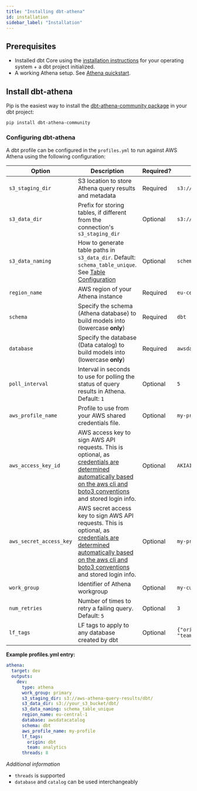 ```yaml
---
title: "Installing dbt-athena"
id: installation
sidebar_label: "Installation"
---
```


## Prerequisites

- Installed dbt Core using the [installation instructions](https://docs.getdbt.com/docs/core/installation) for your operating system + a dbt project initialized.
- A working Athena setup. See [Athena quickstart](docs/getting-started/athena-quickstart).

## Install dbt-athena

Pip is the easiest way to install the [dbt-athena-community package](https://pypi.org/project/dbt-athena-community/) in your dbt project:

```terminal
pip install dbt-athena-community
```

### Configuring dbt-athena

A dbt profile can be configured in the `profiles.yml` to run against AWS Athena using the following configuration:

| Option                  | Description                                                                                                                                                                                                                                                       | Required? | Example                                  |
| ----------------------- | ----------------------------------------------------------------------------------------------------------------------------------------------------------------------------------------------------------------------------------------------------------------- | --------- | ---------------------------------------- |
| `s3_staging_dir`        | S3 location to store Athena query results and metadata                                                                                                                                                                                                            | Required  | `s3://bucket/dbt/`                       |
| `s3_data_dir`           | Prefix for storing tables, if different from the connection's `s3_staging_dir`                                                                                                                                                                                    | Optional  | `s3://bucket2/dbt/`                      |
| `s3_data_naming`        | How to generate table paths in `s3_data_dir`. Default: `schema_table_unique`. See [Table Configuration](docs/configuration/table-configuration)                                                                                                                   | Optional  | `schema_table_unique`                    |
| `region_name`           | AWS region of your Athena instance                                                                                                                                                                                                                                | Required  | `eu-central-1`                           |
| `schema`                | Specify the schema (Athena database) to build models into (lowercase **only**)                                                                                                                                                                                    | Required  | `dbt`                                    |
| `database`              | Specify the database (Data catalog) to build models into (lowercase **only**)                                                                                                                                                                                     | Required  | `awsdatacatalog`                         |
| `poll_interval`         | Interval in seconds to use for polling the status of query results in Athena. Default: `1`                                                                                                                                                                        | Optional  | `5`                                      |
| `aws_profile_name`      | Profile to use from your AWS shared credentials file.                                                                                                                                                                                                             | Optional  | `my-profile`                             |
| `aws_access_key_id`     | AWS access key to sign AWS API requests. This is optional, as [credentials are determined automatically based on the aws cli and boto3 conventions](https://boto3.amazonaws.com/v1/documentation/api/latest/guide/credentials.html) and stored login info.        | Optional  | `AKIAIOSFODNN7EXAMPLE`                   |
| `aws_secret_access_key` | AWS secret access key to sign AWS API requests. This is optional, as [credentials are determined automatically based on the aws cli and boto3 conventions](https://boto3.amazonaws.com/v1/documentation/api/latest/guide/credentials.html) and stored login info. | Optional  | `my-profile`                             |
| `work_group`            | Identifier of Athena workgroup                                                                                                                                                                                                                                    | Optional  | `my-custom-workgroup`                    |
| `num_retries`           | Number of times to retry a failing query. Default: `5`                                                                                                                                                                                                            | Optional  | `3`                                      |
| `lf_tags`               | LF tags to apply to any database created by dbt                                                                                                                                                                                                                   | Optional  | `{"origin": "dbt", "team": "analytics"}` |

**Example profiles.yml entry:**

```yaml
athena:
  target: dev
  outputs:
    dev:
      type: athena
      work_group: primary
      s3_staging_dir: s3://aws-athena-query-results/dbt/
      s3_data_dir: s3://your_s3_bucket/dbt/
      s3_data_naming: schema_table_unique
      region_name: eu-central-1
      database: awsdatacatalog
      schema: dbt
      aws_profile_name: my-profile
      lf_tags:
        origin: dbt
        team: analytics
      threads: 8
```

_Additional information_

- `threads` is supported
- `database` and `catalog` can be used interchangeably
